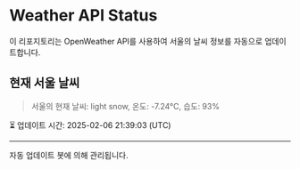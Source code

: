 
# Weather API Status

이 리포지토리는 OpenWeather API를 사용하여 서울의 날씨 정보를 자동으로 업데이트합니다.

## 현재 서울 날씨
> 서울의 현재 날씨: light snow, 온도: -7.24°C, 습도: 93%

⏳ 업데이트 시간: 2025-02-06 21:39:03 (UTC)

---
자동 업데이트 봇에 의해 관리됩니다.
